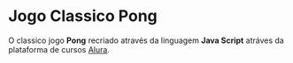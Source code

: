 # Jogo Classico Pong
 O classico jogo **Pong** recriado através da linguagem **Java Script** atráves da plataforma de cursos [Alura](https://cursos.alura.com.br/).
